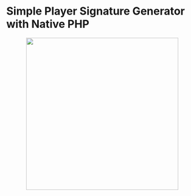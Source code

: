 # Simple Player Signature Generator with Native PHP
<p align="center"><img src="https://i.ibb.co/hVWFfRg/v1-sample.jpg" width="400"></p>

